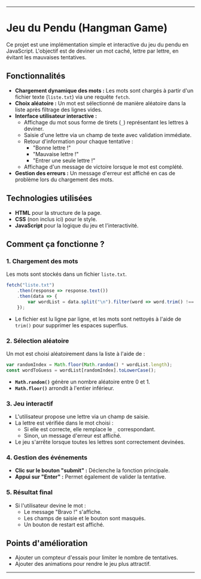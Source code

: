 

---

# Jeu du Pendu (Hangman Game)

Ce projet est une implémentation simple et interactive du jeu du pendu en JavaScript. L'objectif est de deviner un mot caché, lettre par lettre, en évitant les mauvaises tentatives.

## Fonctionnalités
- **Chargement dynamique des mots :** Les mots sont chargés à partir d'un fichier texte (`liste.txt`) via une requête `fetch`.
- **Choix aléatoire :** Un mot est sélectionné de manière aléatoire dans la liste après filtrage des lignes vides.
- **Interface utilisateur interactive :** 
  - Affichage du mot sous forme de tirets (`_`) représentant les lettres à deviner.
  - Saisie d'une lettre via un champ de texte avec validation immédiate.
  - Retour d'information pour chaque tentative :
    - "Bonne lettre !"
    - "Mauvaise lettre !"
    - "Entrer une seule lettre !"
  - Affichage d'un message de victoire lorsque le mot est complété.
- **Gestion des erreurs :** Un message d'erreur est affiché en cas de problème lors du chargement des mots.

## Technologies utilisées
- **HTML** pour la structure de la page.
- **CSS** (non inclus ici) pour le style.
- **JavaScript** pour la logique du jeu et l'interactivité.

## Comment ça fonctionne ?
### 1. Chargement des mots
Les mots sont stockés dans un fichier `liste.txt`. 
```javascript
fetch("liste.txt")
    .then(response => response.text())
    .then(data => {
        var wordList = data.split("\n").filter(word => word.trim() !== "");
    });
```
- Le fichier est lu ligne par ligne, et les mots sont nettoyés à l'aide de `trim()` pour supprimer les espaces superflus.

### 2. Sélection aléatoire
Un mot est choisi aléatoirement dans la liste à l'aide de :
```javascript
var randomIndex = Math.floor(Math.random() * wordList.length);
const wordToGuess = wordList[randomIndex].toLowerCase();
```
- **`Math.random()`** génère un nombre aléatoire entre 0 et 1.
- **`Math.floor()`** arrondit à l'entier inférieur.

### 3. Jeu interactif
- L'utilisateur propose une lettre via un champ de saisie.
- La lettre est vérifiée dans le mot choisi :
  - Si elle est correcte, elle remplace le `_` correspondant.
  - Sinon, un message d'erreur est affiché.
- Le jeu s'arrête lorsque toutes les lettres sont correctement devinées.

### 4. Gestion des événements
- **Clic sur le bouton "submit" :** Déclenche la fonction principale.
- **Appui sur "Enter" :** Permet également de valider la tentative.

### 5. Résultat final
- Si l'utilisateur devine le mot :
  - Le message "Bravo !" s'affiche.
  - Les champs de saisie et le bouton sont masqués.
  - Un bouton de restart est affiché.


## Points d'amélioration
- Ajouter un compteur d'essais pour limiter le nombre de tentatives.
- Ajouter des animations pour rendre le jeu plus attractif.


---